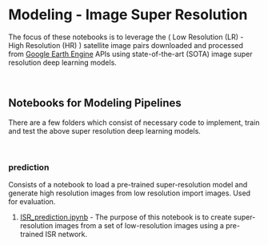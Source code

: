 # Modeling - Image Super Resolution

The focus of these notebooks is to leverage the ( Low Resolution (LR) - High Resolution (HR) ) satellite image pairs downloaded and processed from [Google Earth Engine](https://earthengine.google.com/) APIs using state-of-the-art (SOTA) image super resolution deep learning models. 

<br>

## Notebooks for Modeling Pipelines

There are a few folders which consist of necessary code to implement, train and test the above super resolution deep learning models.

<br>

### prediction

Consists of a notebook to load a pre-trained super-resolution model and generate high resolution images from low resolution import images. Used for evaluation.

1.  [ISR_prediction.ipynb](https://colab.research.google.com/github/dipanjanS/satellite-image-super-resolution/blob/master/notebooks/modeling/prediction/ISR_prediction.ipynb) - The purpose of this notebook is to create super-resolution images from a set of low-resolution images using a pre-trained ISR network.
